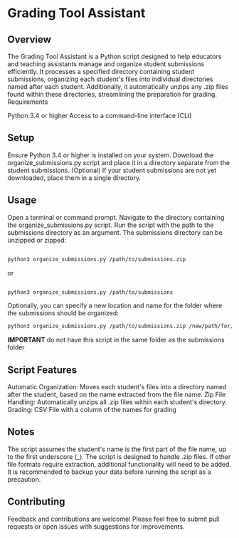 # Grading Tool Assistant
## Overview

The Grading Tool Assistant is a Python script designed to help educators and teaching assistants manage and organize student submissions efficiently. It processes a specified directory containing student submissions, organizing each student's files into individual directories named after each student. Additionally, it automatically unzips any .zip files found within these directories, streamlining the preparation for grading.
Requirements

Python 3.4 or higher
Access to a command-line interface (CLI)

## Setup

Ensure Python 3.4 or higher is installed on your system.
Download the organize_submissions.py script and place it in a directory separate from the student submissions.
(Optional) If your student submissions are not yet downloaded, place them in a single directory.

## Usage

Open a terminal or command prompt.
Navigate to the directory containing the organize_submissions.py script.
Run the script with the path to the submissions directory as an argument. The submissions directory can be unzipped or zipped:

```bash

python3 organize_submissions.py /path/to/submissions.zip
```
or

```bash

python3 organize_submissions.py /path/to/submissions
```

Optionally, you can specify a new location and name for the folder where the submissions should be organized:

```bash
python3 organize_submissions.py /path/to/submissions.zip /new/path/for/organized_submissions/file_name
```

**IMPORTANT** do not have this script in the same folder as the submissions folder
## Script Features

Automatic Organization: Moves each student's files into a directory named after the student, based on the name extracted from the file name.
Zip File Handling: Automatically unzips all .zip files within each student's directory.
Grading: CSV File with a column of the names for grading


## Notes

The script assumes the student's name is the first part of the file name, up to the first underscore (_).
The script is designed to handle .zip files. If other file formats require extraction, additional functionality will need to be added.
It is recommended to backup your data before running the script as a precaution.

## Contributing

Feedback and contributions are welcome! Please feel free to submit pull requests or open issues with suggestions for improvements.


